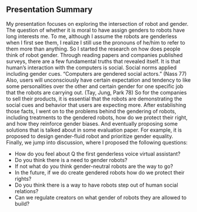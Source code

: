 ## Presentation Summary

My presentation focuses on exploring the intersection of robot and gender. The question of whether it is moral to have assign genders to robots have long interests me. To me, although I assume the robots are genderless when I first see them, I realize I still use the pronouns of he/him to refer to them more than anything. So I started the research on how does people think of robot gender. Through reading papers and companies published surveys, there are a few fundamental truths that revealed itself. It is that human’s interaction with the computers is social. Social norms applied including gender cues. “Computers are gendered social actors.” (Nass 77) Also, users will unconsciously have certain expectation and tendency to like some personalities over the other and certain gender for one specific job that the robots are carrying out. (Tay, Jung, Park 78) So for the companies to sell their products, it is essential that the robots are demonstrating the social cues and behavior that users are expecting more. After establishing those facts, I went on to the problems behind the gendering of robots, including treatments to the gendered robots, how do we protect their right, and how they reinforce gender biases. And eventually proposing some solutions that is talked about in some evaluation paper. For example, it is proposed to design gender-fluid robot and prioritize gender equality. Finally, we jump into discussion, where I proposed the following questions:

- How do you feel about Q the first genderless voice virtual assistant?
- Do you think there is a need to gender robots?
- If not what do you think gender-neutral robots are the way to go?
- In the future, if we do create gendered robots how do we protect their rights?
- Do you think there is a way to have robots step out of human social relations?
- Can we regulate creators on what gender of robots they are allowed to build?

